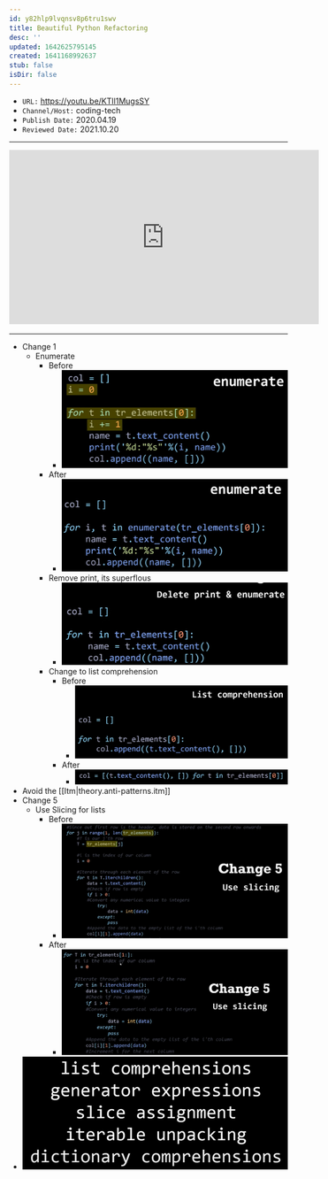 ```yaml
---
id: y82hlp9lvqnsv8p6tru1swv
title: Beautiful Python Refactoring
desc: ''
updated: 1642625795145
created: 1641168992637
stub: false
isDir: false
---
```



- `URL:` <https://youtu.be/KTIl1MugsSY>
- `Channel/Host:` coding-tech
- `Publish Date:` 2020.04.19
- `Reviewed Date:` 2021.10.20

---

<center><iframe width="560" height="315" src="https://www.youtube.com/embed/KTIl1MugsSY" frameborder="0" allow="accelerometer; autoplay; encrypted-media; gyroscope; picture-in-picture" allowfullscreen></iframe></center>

---

- Change 1
  - Enumerate
    - Before
      - ![alt](assets/images/Pasted_image_20211020110345.png)
    - After
      - ![alt](assets/images/Pasted_image_20211020110412.png)
    - Remove print, its superflous
      - ![alt](assets/images/Pasted_image_20211020110450.png)
    - Change to list comprehension
      - Before
        - ![alt](assets/images/Pasted_image_20211020110517.png)
      - After
        - ![alt](assets/images/Pasted_image_20211020110528.png)
- Avoid the [[Itm|theory.anti-patterns.itm]]
- Change 5
  - Use Slicing for lists
    - Before
      - ![alt](assets/images/Pasted_image_20211020110917.png)
    - After
      - ![alt](assets/images/Pasted_image_20211020110929.png)
- ![alt](assets/images/Pasted_image_20211020111618.png)

